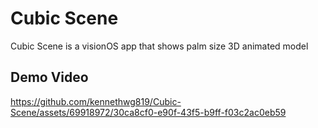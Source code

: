 #  Cubic Scene
Cubic Scene is a visionOS app that shows palm size 3D animated model

## Demo Video

https://github.com/kennethwg819/Cubic-Scene/assets/69918972/30ca8cf0-e90f-43f5-b9ff-f03c2ac0eb59

